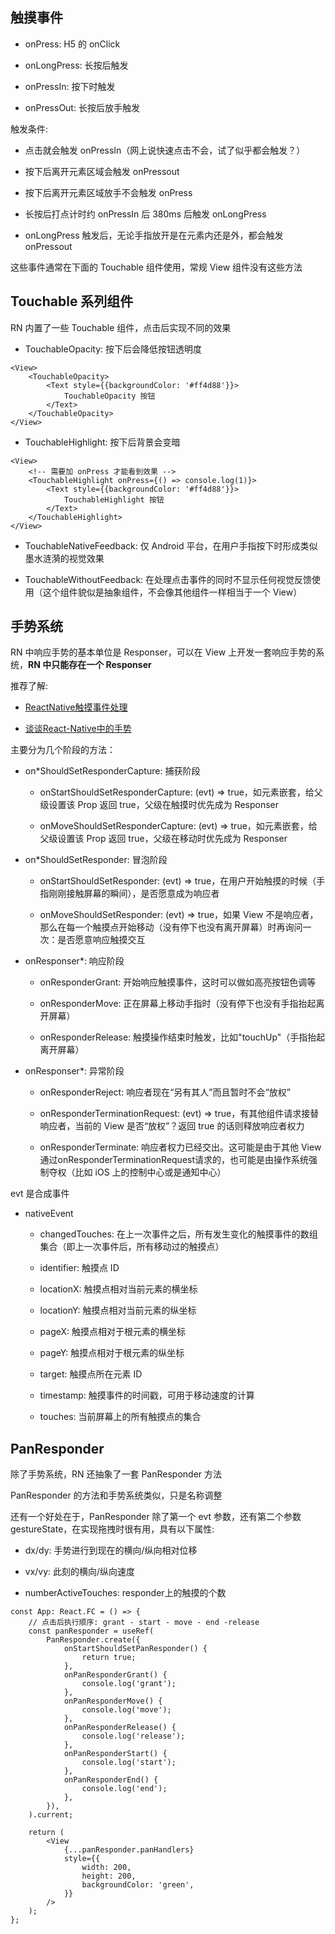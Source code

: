 ## 触摸事件

- onPress: H5 的 onClick

- onLongPress: 长按后触发

- onPressIn: 按下时触发

- onPressOut: 长按后放手触发

触发条件:

- 点击就会触发 onPressIn（网上说快速点击不会，试了似乎都会触发？）

- 按下后离开元素区域会触发 onPressout

- 按下后离开元素区域放手不会触发 onPress

- 长按后打点计时约 onPressIn 后 380ms 后触发 onLongPress

- onLongPress 触发后，无论手指放开是在元素内还是外，都会触发 onPressout

这些事件通常在下面的 Touchable 组件使用，常规 View 组件没有这些方法

## Touchable 系列组件

RN 内置了一些 Touchable 组件，点击后实现不同的效果

- TouchableOpacity: 按下后会降低按钮透明度

```tsx
<View>
    <TouchableOpacity>
        <Text style={{backgroundColor: '#ff4d88'}}>
            TouchableOpacity 按钮
        </Text>
    </TouchableOpacity>
</View>
```

- TouchableHighlight: 按下后背景会变暗

```tsx
<View>
    <!-- 需要加 onPress 才能看到效果 -->
    <TouchableHighlight onPress={() => console.log(1)}>
        <Text style={{backgroundColor: '#ff4d88'}}>
            TouchableHighlight 按钮
        </Text>
    </TouchableHighlight>
</View>
```

- TouchableNativeFeedback: 仅 Android 平台，在用户手指按下时形成类似墨水涟漪的视觉效果

- TouchableWithoutFeedback: 在处理点击事件的同时不显示任何视觉反馈使用（这个组件貌似是抽象组件，不会像其他组件一样相当于一个 View）

## 手势系统

RN 中响应手势的基本单位是 Responser，可以在 View 上开发一套响应手势的系统，**RN 中只能存在一个 Responser**

推荐了解:

- [ReactNative触摸事件处理](https://www.cnblogs.com/foxNike/p/11119204.html)

- [谈谈React-Native中的手势](https://blog.csdn.net/qq_39706019/article/details/81541211)

主要分为几个阶段的方法：

- on*ShouldSetResponderCapture: 捕获阶段

    - onStartShouldSetResponderCapture: (evt) => true，如元素嵌套，给父级设置该 Prop 返回 true，父级在触摸时优先成为 Responser

    - onMoveShouldSetResponderCapture: (evt) => true，如元素嵌套，给父级设置该 Prop 返回 true，父级在移动时优先成为 Responser

- on*ShouldSetResponder: 冒泡阶段

    - onStartShouldSetResponder: (evt) => true，在用户开始触摸的时候（手指刚刚接触屏幕的瞬间），是否愿意成为响应者

    - onMoveShouldSetResponder: (evt) => true，如果 View 不是响应者，那么在每一个触摸点开始移动（没有停下也没有离开屏幕）时再询问一次：是否愿意响应触摸交互

- onResponser*: 响应阶段

    - onResponderGrant: 开始响应触摸事件，这时可以做如高亮按钮色调等

    - onResponderMove: 正在屏幕上移动手指时（没有停下也没有手指抬起离开屏幕）

    - onResponderRelease: 触摸操作结束时触发，比如"touchUp"（手指抬起离开屏幕）

- onResponser*: 异常阶段

    - onResponderReject: 响应者现在“另有其人”而且暂时不会“放权”

    - onResponderTerminationRequest: (evt) => true，有其他组件请求接替响应者，当前的 View 是否“放权”？返回 true 的话则释放响应者权力

    - onResponderTerminate: 响应者权力已经交出。这可能是由于其他 View 通过onResponderTerminationRequest请求的，也可能是由操作系统强制夺权（比如 iOS 上的控制中心或是通知中心）


evt 是合成事件

- nativeEvent

    - changedTouches: 在上一次事件之后，所有发生变化的触摸事件的数组集合（即上一次事件后，所有移动过的触摸点）

    - identifier: 触摸点 ID

    - locationX: 触摸点相对当前元素的横坐标

    - locationY: 触摸点相对当前元素的纵坐标

    - pageX: 触摸点相对于根元素的横坐标

    - pageY: 触摸点相对于根元素的纵坐标

    - target: 触摸点所在元素 ID

    - timestamp: 触摸事件的时间戳，可用于移动速度的计算

    - touches: 当前屏幕上的所有触摸点的集合

## PanResponder

除了手势系统，RN 还抽象了一套 PanResponder 方法

PanResponder 的方法和手势系统类似，只是名称调整

还有一个好处在于，PanResponder 除了第一个 evt 参数，还有第二个参数 gestureState，在实现拖拽时很有用，具有以下属性:

- dx/dy: 手势进行到现在的横向/纵向相对位移

- vx/vy: 此刻的横向/纵向速度

- numberActiveTouches: responder上的触摸的个数

```tsx
const App: React.FC = () => {
    // 点击后执行顺序: grant - start - move - end -release
    const panResponder = useRef(
        PanResponder.create({
            onStartShouldSetPanResponder() {
                return true;
            },
            onPanResponderGrant() {
                console.log('grant');
            },
            onPanResponderMove() {
                console.log('move');
            },
            onPanResponderRelease() {
                console.log('release');
            },
            onPanResponderStart() {
                console.log('start');
            },
            onPanResponderEnd() {
                console.log('end');
            },
        }),
    ).current;

    return (
        <View
            {...panResponder.panHandlers}
            style={{
                width: 200,
                height: 200,
                backgroundColor: 'green',
            }}
        />
    );
};
```